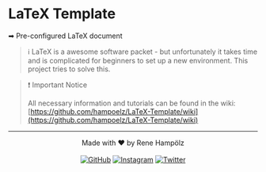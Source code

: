# LaTeX Template

➡ Pre-configured LaTeX document

> ℹ️ LaTeX is a awesome software packet - but unfortunately it takes time and is complicated for beginners to set up a new environment. This project tries to solve this.

> ❗ Important Notice
>
> All necessary information and tutorials can be found in the wiki:
> [https://github.com/hampoelz/LaTeX-Template/wiki](https://github.com/hampoelz/LaTeX-Template/wiki) 

---

<p align="center">
  Made with ❤️ by Rene Hampölz
  <br><br>
  <a href="https://github.com/hampoelz"><img src="https://img.shields.io/badge/GitHub-100000?style=for-the-badge&logo=github&logoColor=white" alt="GitHub"></a>
  <a href="https://www.instagram.com/rene_hampi/"><img src="https://img.shields.io/badge/Instagram-E4405F?style=for-the-badge&logo=instagram&logoColor=white" alt="Instagram"></a>
  <a href="https://twitter.com/rene_hampi/"><img src="https://img.shields.io/badge/Twitter-1DA1F2?style=for-the-badge&logo=twitter&logoColor=white" alt="Twitter"></a>
</p>